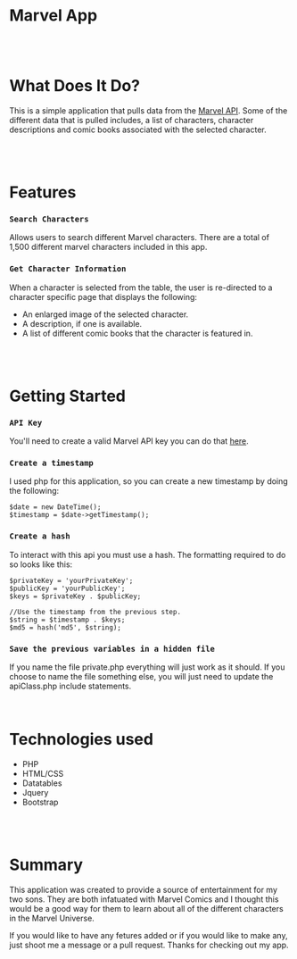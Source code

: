 # Marvel App
<br/>
<br/>

# What Does It Do?
This is a simple application that pulls data from the [Marvel API](https://developer.marvel.com/documentation/getting_started).  Some of the different data that is pulled includes, a list of characters, character descriptions and comic books associated with the selected character.

<br/>
<br/>

# Features
### `Search Characters`
Allows users to search different Marvel characters.  There are a total of 1,500 different marvel characters included in this app.  

### `Get Character Information`
When a character is selected from the table, the user is re-directed to a character specific page that displays the following: 
- An enlarged image of the selected character.
- A description, if one is available.
- A list of different comic books that the character is featured in.

<br/>
<br/>

# Getting Started

### `API Key`
You'll need to create a valid Marvel API key you can do that [here](https://developer.marvel.com/documentation/getting_started).

### `Create a timestamp` 
I used php for this application, so you can create a new timestamp by doing the following:

```
$date = new DateTime();
$timestamp = $date->getTimestamp();

```

### `Create a hash`
To interact with this api you must use a hash. The formatting required to do so looks like this:

```
$privateKey = 'yourPrivateKey';
$publicKey = 'yourPublicKey'; 
$keys = $privateKey . $publicKey;

//Use the timestamp from the previous step.
$string = $timestamp . $keys;
$md5 = hash('md5', $string);

```

### `Save the previous variables in a hidden file`
If you name the file private.php everything will just work as it should.  If you choose to name the file something else, you will just need to update the apiClass.php include statements.

<br/>

# Technologies used
- PHP
- HTML/CSS
- Datatables
- Jquery
- Bootstrap

<br/>
<br/>

#  Summary
This application was created to provide a source of entertainment for my two sons.  They are both infatuated with Marvel Comics and I thought this would be a good way for them to learn about all of the different characters in the Marvel Universe.

If you would like to have any fetures added or if you would like to make any, just shoot me a message or a pull request.  Thanks for checking out my app.